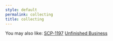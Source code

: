 ```yaml
---
style: default
permalink: collecting
title: collecting
---
```

You may also like:
[SCP-1197](http://scp-wiki.net/scp-1197)
[Unfinished Business](http://scp-wiki.net/unfinished-business)